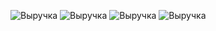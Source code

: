 

![Выручка](https://github.com/sabinaML/Pictures/blob/main/1.gpeg)
![Выручка](https://github.com/sabinaML/Pictures/blob/main/2.gpeg)
![Выручка](https://github.com/sabinaML/Pictures/blob/main/3.gpeg)
![Выручка](https://github.com/sabinaML/Pictures/blob/main/4.gpeg)
